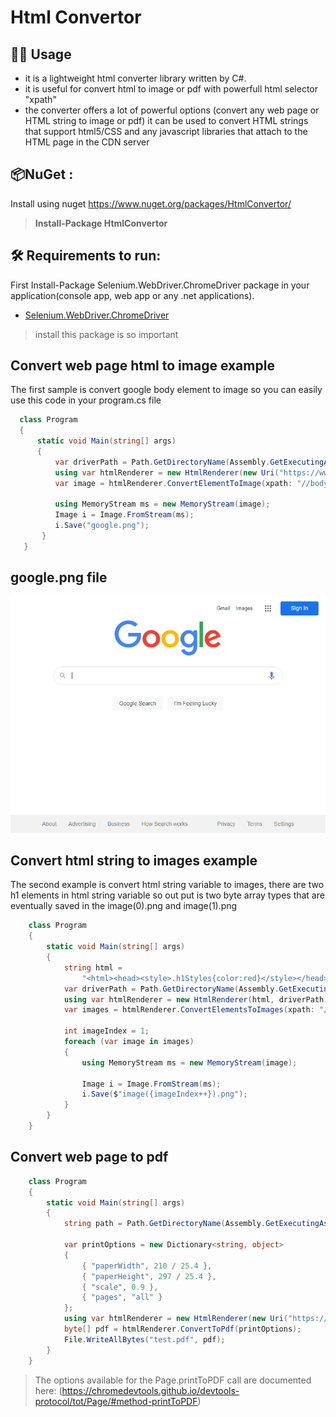 # Html Convertor
## 👩‍🏫 Usage
- it is a lightweight html converter library written by C#.
- it is useful for convert html to image or pdf with powerfull html selector "xpath"
- the converter offers a lot of powerful options (convert any web page or HTML string to image or pdf) it can be used to convert HTML strings that support html5/CSS and any javascript libraries that attach to the HTML page in the CDN server

## 📦NuGet :
Install using nuget https://www.nuget.org/packages/HtmlConvertor/
>**Install-Package HtmlConvertor**

## 🛠 Requirements to run:
First Install-Package Selenium.WebDriver.ChromeDriver package in your application(console app, web app or any .net applications).
* [Selenium.WebDriver.ChromeDriver](https://www.nuget.org/packages/Selenium.WebDriver.ChromeDriver)
> install this package is so important

## Convert web page html to image example
The first sample is convert google body element to image so you can easily use this code in your program.cs file
```csharp
  class Program
  {
      static void Main(string[] args)
      {
          var driverPath = Path.GetDirectoryName(Assembly.GetExecutingAssembly().Location);
          using var htmlRenderer = new HtmlRenderer(new Uri("https://www.google.com/"), driverPath);
          var image = htmlRenderer.ConvertElementToImage(xpath: "//body");

          using MemoryStream ms = new MemoryStream(image);
          Image i = Image.FromStream(ms);
          i.Save("google.png");
       }
   }
```

## google.png file
[![google image](https://github.com/pejmansahebi/CommonHtmlConverter.Net/blob/master/HtmlConvertor/assets/images/google.png)](https://github.com/pejmansahebi/CommonHtmlConverter.Net/edit/master/README.md)

## Convert html string to images example
The second example is convert html string variable to images, there are two h1 elements in html string variable so out put is two byte array types that are eventually saved in the image(0).png and image(1).png
```csharp
    class Program
    {
        static void Main(string[] args)
        {
            string html =
                "<html><head><style>.h1Styles{color:red}</style></head><body><h1 class='h1Styles'>common html convertor</h1><h1 class='h1Styles'>pejman sahebi</h1></body></html>";
            var driverPath = Path.GetDirectoryName(Assembly.GetExecutingAssembly().Location);
            using var htmlRenderer = new HtmlRenderer(html, driverPath);
            var images = htmlRenderer.ConvertElementsToImages(xpath: "//h1");

            int imageIndex = 1;
            foreach (var image in images)
            {
                using MemoryStream ms = new MemoryStream(image);

                Image i = Image.FromStream(ms);
                i.Save($"image({imageIndex++}).png");
            }
        }
    }
```

## Convert web page to pdf
```csharp
    class Program
    {
        static void Main(string[] args)
        {
            string path = Path.GetDirectoryName(Assembly.GetExecutingAssembly().Location);

            var printOptions = new Dictionary<string, object>
            {
                { "paperWidth", 210 / 25.4 },
                { "paperHeight", 297 / 25.4 },
                { "scale", 0.9 },
                { "pages", "all" }
            };
            using var htmlRenderer = new HtmlRenderer(new Uri("https://en.wikipedia.org/wiki/Freedom"), path);
            byte[] pdf = htmlRenderer.ConvertToPdf(printOptions);
            File.WriteAllBytes("test.pdf", pdf);
        }
    }
```
> The options available for the Page.printToPDF call are documented here: (https://chromedevtools.github.io/devtools-protocol/tot/Page/#method-printToPDF)
